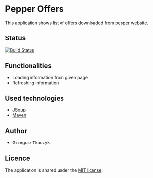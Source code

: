 # Pepper Offers  
This application shows list of offers downloaded from [pepper](https://www.pepper.pl/) website.
## Status
[![Build Status](https://travis-ci.com/FloofDoggo/PepperOffers.svg?branch=master)](https://travis-ci.com/FloofDoggo/PepperOffers)
## Functionalities
- Loading information from given page
- Refreshing information
## Used technologies
- [JSoup](https://jsoup.org/)
- [Maven](https://maven.apache.org/)
## Author
- Grzegorz Tkaczyk
## Licence
The application is shared under the [MIT license](https://opensource.org/licenses/MIT).
